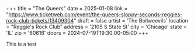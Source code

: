 +++
title = "The Queers"
date = 2025-01-08
link = "https://www.ticketweb.com/event/the-queers-sloppy-seconds-reggies-rock-club-tickets/13409304"
draft = false
artist = 'The Bollweevils'
location = "Reggie's Rock Club"
address = '2105 S State St'
city = 'Chicago'
state = 'IL'
zip = '60616'
doors = 2024-07-19T19:30:00-05:00
+++

This is a test
